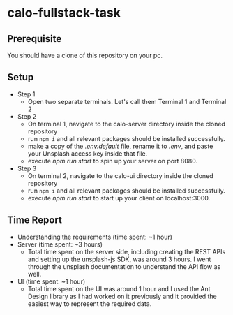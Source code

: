# calo-fullstack-task
## Prerequisite
You should have a clone of this repository on your pc.

## Setup

 - Step 1
	 - Open two separate terminals. Let's call them Terminal 1 and Terminal 2
 - Step 2
	 - On terminal 1, navigate to the calo-server directory inside the cloned repository
	 - run `npm i` and all relevant packages should be installed successfully.
	 - make a copy of the *.env.default* file, rename it to *.env*, and paste your Unsplash access key inside that file.
	 - execute *npm run start* to spin up your server on port 8080.
-	Step 3
	-	On terminal 2, navigate to the calo-ui directory inside the cloned repository
	-	run `npm i` and all relevant packages should be installed successfully.
	-	execute *npm run start* to start up your client on localhost:3000.


## Time Report

- Understanding the requirements (time spent: ~1 hour)
 - Server (time spent: ~3 hours)
	 - Total time spent on the server side, including creating the REST APIs and setting up the unsplash-js SDK, was around 3 hours. I went through the unsplash documentation to understand the API flow as well.
 - UI (time spent: ~1 hour)
	 - Total time spent on the UI was around 1 hour and I used the Ant Design library as I had worked on it previously and it provided the easiest way to represent the required data.
